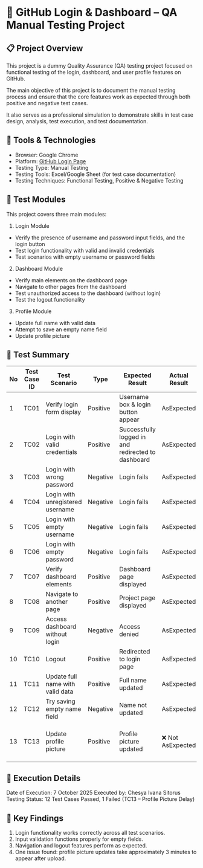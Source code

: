 # 🧪 GitHub Login & Dashboard – QA Manual Testing Project 
## 📋 Project Overview

This project is a dummy Quality Assurance (QA) testing project focused on functional testing of the login, dashboard, and user profile features on GitHub.

The main objective of this project is to document the manual testing process and ensure that the core features work as expected through both positive and negative test cases.

It also serves as a professional simulation to demonstrate skills in test case design, analysis, test execution, and test documentation.


## 🧰 Tools & Technologies
- Browser: Google Chrome
- Platform: [GitHub Login Page](https://github.com/login)
- Testing Type: Manual Testing
- Testing Tools: Excel/Google Sheet (for test case documentation)
- Testing Techniques: Functional Testing, Positive & Negative Testing


## 🧩 Test Modules

This project covers three main modules:

1. Login Module
- Verify the presence of username and password input fields, and the login button
- Test login functionality with valid and invalid credentials
- Test scenarios with empty username or password fields

2. Dashboard Module
- Verify main elements on the dashboard page
- Navigate to other pages from the dashboard
- Test unauthorized access to the dashboard (without login)
- Test the logout functionality

3. Profile Module
- Update full name with valid data
- Attempt to save an empty name field
- Update profile picture

## 🧾 Test Summary

| No | Test Case ID | Test Scenario                    | Type     | Expected Result                                    | Actual Result    | Status    | Notes                          |
| -- | ------------ | -------------------------------- | -------- | -------------------------------------------------- | ---------------- | --------- | ------------------------------ |
| 1  | TC01         | Verify login form display        | Positive | Username box & login button appear                 | AsExpected       | ✅ Passed  | -                              |
| 2  | TC02         | Login with valid credentials     | Positive | Successfully logged in and redirected to dashboard | AsExpected       | ✅ Passed  | -                              |
| 3  | TC03         | Login with wrong password        | Negative | Login fails                                        | AsExpected       | ✅ Passed  | -                              |
| 4  | TC04         | Login with unregistered username | Negative | Login fails                                        | AsExpected       | ✅ Passed  | -                              |
| 5  | TC05         | Login with empty username        | Negative | Login fails                                        | AsExpected       | ✅ Passed  | -                              |
| 6  | TC06         | Login with empty password        | Negative | Login fails                                        | AsExpected       | ✅ Passed  | -                              |
| 7  | TC07         | Verify dashboard elements        | Positive | Dashboard page displayed                           | AsExpected       | ✅ Passed  | -                              |
| 8  | TC08         | Navigate to another page         | Positive | Project page displayed                             | AsExpected       | ✅ Passed  | -                              |
| 9  | TC09         | Access dashboard without login   | Negative | Access denied                                      | AsExpected       | ✅ Passed  | -                              |
| 10 | TC10         | Logout                           | Positive | Redirected to login page                           | AsExpected       | ✅ Passed  | -                              |
| 11 | TC11         | Update full name with valid data | Positive | Full name updated                                  | AsExpected       | ✅ Passed  | -                              |
| 12 | TC12         | Try saving empty name field      | Negative | Name not updated                                   | AsExpected       | ✅ Passed  | -                              |
| 13 | TC13         | Update profile picture           | Positive | Profile picture updated                            | ❌ Not AsExpected | ⚠️ Failed | Delay ±3 minutes before update |


## 📆 Execution Details

Date of Execution: 7 October 2025
Executed by: Chesya Ivana Sitorus
Testing Status: 12 Test Cases Passed, 1 Failed (TC13 – Profile Picture Delay)


## 🧠 Key Findings

1. Login functionality works correctly across all test scenarios.
2. Input validation functions properly for empty fields.
3. Navigation and logout features perform as expected.
4. One issue found: profile picture updates take approximately 3 minutes to appear after upload.
